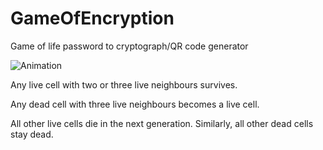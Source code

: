 # GameOfEncryption
Game of life password to cryptograph/QR code generator


![Animation](https://user-images.githubusercontent.com/5455778/195667134-d8381b85-9101-4576-86ed-270c106a328e.gif)


Any live cell with two or three live neighbours survives.

Any dead cell with three live neighbours becomes a live cell.

All other live cells die in the next generation. Similarly, all other dead cells stay dead.
